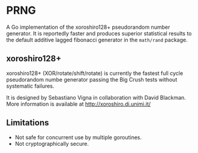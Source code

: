 # PRNG

A Go implementation of the xoroshiro128+ pseudorandom number generator.
It is reportedly faster and produces superior statistical results to the
default additive lagged fibonacci generator in the `math/rand` package.

## xoroshiro128+

xoroshiro128+ (XOR/rotate/shift/rotate) is currently the fastest full
cycle pseudorandom numbe generator passing the Big Crush tests without
systematic failures.

It is designed by Sebastiano Vigna in collaboration with David Blackman.
More information is available at http://xoroshiro.di.unimi.it/

## Limitations

 * Not safe for concurrent use by multiple goroutines.
 * Not cryptographically secure.
